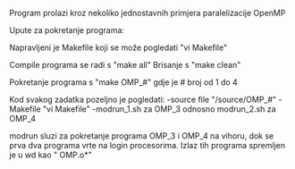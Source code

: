 Program prolazi kroz nekoliko jednostavnih primjera paralelizacije OpenMP


Upute za pokretanje programa:


Napravljeni je Makefile koji se može pogledati "vi Makefile"

Compile programa se radi s "make all"
Brisanje s "make clean"

Pokretanje programa s "make OMP_#" gdje je # broj od 1 do 4

Kod svakog zadatka pozeljno je pogledati:
	-source file "/source/OMP_#"
	-Makefile "vi Makefile"
	-modrun_1.sh za OMP_3 odnosno modrun_2.sh za OMP_4

modrun sluzi za pokretanje programa OMP_3 i OMP_4 na vihoru, dok se prva dva programa vrte na login procesorima. Izlaz tih programa spremljen je u wd kao " OMP.o*"


